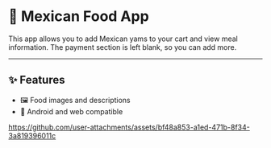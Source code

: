 # 🌮 Mexican Food App

This app allows you to add Mexican yams to your cart and view meal information. The payment section is left blank, so you can add more.

---

## ✨ Features
- 🖼️ Food images and descriptions
- 📱 Android and web compatible


https://github.com/user-attachments/assets/bf48a853-a1ed-471b-8f34-3a819396011c
